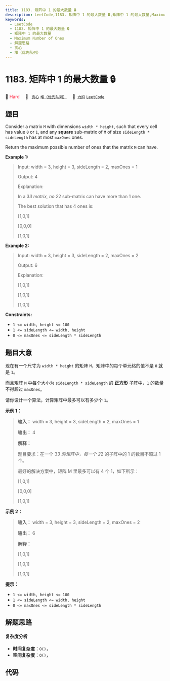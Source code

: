 ```yaml
---
title: 1183. 矩阵中 1 的最大数量 🔒
description: LeetCode,1183. 矩阵中 1 的最大数量 🔒,矩阵中 1 的最大数量,Maximum Number of Ones,解题思路,贪心,堆（优先队列）
keywords:
  - LeetCode
  - 1183. 矩阵中 1 的最大数量 🔒
  - 矩阵中 1 的最大数量
  - Maximum Number of Ones
  - 解题思路
  - 贪心
  - 堆（优先队列）
---
```


# 1183. 矩阵中 1 的最大数量 🔒

🔴 <font color=#ff334b>Hard</font>&emsp; 🔖&ensp; [`贪心`](/tag/greedy.md) [`堆（优先队列）`](/tag/heap-priority-queue.md)&emsp; 🔗&ensp;[`力扣`](https://leetcode.cn/problems/maximum-number-of-ones) [`LeetCode`](https://leetcode.com/problems/maximum-number-of-ones)

## 题目

Consider a matrix `M` with dimensions `width * height`, such that every cell
has value `0` or `1`, and any **square**  sub-matrix of `M` of size
`sideLength * sideLength` has at most `maxOnes` ones.

Return the maximum possible number of ones that the matrix `M` can have.



**Example 1:**

> Input: width = 3, height = 3, sideLength = 2, maxOnes = 1
> 
> Output: 4
> 
> Explanation:
> 
> In a 3*3 matrix, no 2*2 sub-matrix can have more than 1 one.
> 
> The best solution that has 4 ones is:
> 
> [1,0,1]
> 
> [0,0,0]
> 
> [1,0,1]

**Example 2:**

> Input: width = 3, height = 3, sideLength = 2, maxOnes = 2
> 
> Output: 6
> 
> Explanation:
> 
> [1,0,1]
> 
> [1,0,1]
> 
> [1,0,1]

**Constraints:**

  * `1 <= width, height <= 100`
  * `1 <= sideLength <= width, height`
  * `0 <= maxOnes <= sideLength * sideLength`


## 题目大意

现在有一个尺寸为 `width * height` 的矩阵 `M`，矩阵中的每个单元格的值不是 `0` 就是 `1`。

而且矩阵 `M` 中每个大小为 `sideLength * sideLength` 的 **正方形** 子阵中，`1` 的数量不得超过 `maxOnes`。

请你设计一个算法，计算矩阵中最多可以有多少个 `1`。



**示例 1：**

> 
> 
> 
> 
> 
> **输入：** width = 3, height = 3, sideLength = 2, maxOnes = 1
> 
> **输出：** 4
> 
> **解释：**
> 
> 题目要求：在一个 3*3 的矩阵中，每一个 2*2 的子阵中的 1 的数目不超过 1 个。
> 
> 最好的解决方案中，矩阵 M 里最多可以有 4 个 1，如下所示：
> 
> [1,0,1]
> 
> [0,0,0]
> 
> [1,0,1]
> 
> 

**示例 2：**

> 
> 
> 
> 
> 
> **输入：** width = 3, height = 3, sideLength = 2, maxOnes = 2
> 
> **输出：** 6
> 
> **解释：**
> 
> [1,0,1]
> 
> [1,0,1]
> 
> [1,0,1]
> 
> 



**提示：**

  * `1 <= width, height <= 100`
  * `1 <= sideLength <= width, height`
  * `0 <= maxOnes <= sideLength * sideLength`


## 解题思路

#### 复杂度分析

- **时间复杂度**：`O()`，
- **空间复杂度**：`O()`，

## 代码

```javascript

```